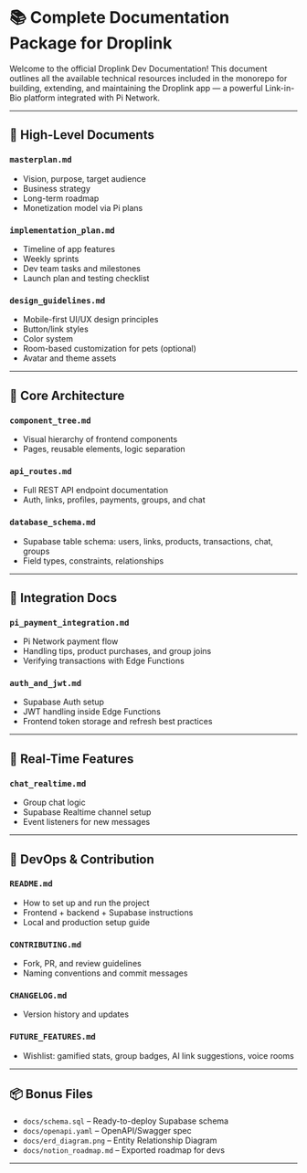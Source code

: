 # 📚 Complete Documentation Package for Droplink

Welcome to the official Droplink Dev Documentation! This document outlines all the available technical resources included in the monorepo for building, extending, and maintaining the Droplink app — a powerful Link-in-Bio platform integrated with Pi Network.

---

## 🧭 High-Level Documents

### `masterplan.md`
- Vision, purpose, target audience
- Business strategy
- Long-term roadmap
- Monetization model via Pi plans

### `implementation_plan.md`
- Timeline of app features
- Weekly sprints
- Dev team tasks and milestones
- Launch plan and testing checklist

### `design_guidelines.md`
- Mobile-first UI/UX design principles
- Button/link styles
- Color system
- Room-based customization for pets (optional)
- Avatar and theme assets

---

## 🔧 Core Architecture

### `component_tree.md`
- Visual hierarchy of frontend components
- Pages, reusable elements, logic separation

### `api_routes.md`
- Full REST API endpoint documentation
- Auth, links, profiles, payments, groups, and chat

### `database_schema.md`
- Supabase table schema: users, links, products, transactions, chat, groups
- Field types, constraints, relationships

---

## 🔐 Integration Docs

### `pi_payment_integration.md`
- Pi Network payment flow
- Handling tips, product purchases, and group joins
- Verifying transactions with Edge Functions

### `auth_and_jwt.md`
- Supabase Auth setup
- JWT handling inside Edge Functions
- Frontend token storage and refresh best practices

---

## 💬 Real-Time Features

### `chat_realtime.md`
- Group chat logic
- Supabase Realtime channel setup
- Event listeners for new messages

---

## 🧪 DevOps & Contribution

### `README.md`
- How to set up and run the project
- Frontend + backend + Supabase instructions
- Local and production setup guide

### `CONTRIBUTING.md`
- Fork, PR, and review guidelines
- Naming conventions and commit messages

### `CHANGELOG.md`
- Version history and updates

### `FUTURE_FEATURES.md`
- Wishlist: gamified stats, group badges, AI link suggestions, voice rooms

---

## 📦 Bonus Files

- `docs/schema.sql` – Ready-to-deploy Supabase schema
- `docs/openapi.yaml` – OpenAPI/Swagger spec
- `docs/erd_diagram.png` – Entity Relationship Diagram
- `docs/notion_roadmap.md` – Exported roadmap for devs

---
